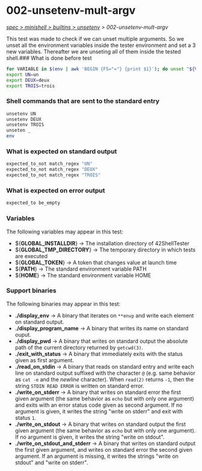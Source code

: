 # 002-unsetenv-mult-argv

*[spec > minishell > builtins > unsetenv](..) > 002-unsetenv-mult-argv*

This test was made to check if we can unset multiple arguments.
So we unset all the environment variables inside the tester environment and set a 3 new variables.
Thereafter we are unseting all of them inside the tested shell.### What is done before test

```bash
for VARIABLE in $(env | awk 'BEGIN {FS="="} {print $1}'); do unset "${VARIABLE}"; done;
export UN=un
export DEUX=deux
export TROIS=trois

```

### Shell commands that are sent to the standard entry

```bash
unsetenv UN
unsetenv DEUX
unsetenv TROIS
unseten _
env

```

### What is expected on standard output

```bash
expected_to_not match_regex "UN"
expected_to_not match_regex "DEUX"
expected_to_not match_regex "TROIS"

```

### What is expected on error output

```bash
expected_to be_empty
```

### Variables

The following variables may appear in this test:

* ${**GLOBAL_INSTALLDIR**} -> The installation directory of 42ShellTester
* ${**GLOBAL_TMP_DIRECTORY**} -> The temporary directory in which tests are executed
* ${**GLOBAL_TOKEN**} -> A token that changes value at launch time
* ${**PATH**} -> The standard environment variable PATH
* ${**HOME**} -> The standard environment variable HOME

### Support binaries

The following binaries may appear in this test:


* **./display_env** -> A binary that iterates on `**envp` and write each element on standard output.
* **./display_program_name** -> A binary that writes its name on standard ouput.
* **./display_pwd** -> A binary that writes on standard output the absolute path of the current directory returned by `getcwd(3)`.
* **./exit_with_status** -> A binary that immediately exits with the status given as first argument.
* **./read_on_stdin** -> A binary that reads on standard entry and write each line on standard output suffixed with the character `@` (e.g. same behavior as `cat -e` and the *newline* character). When `read(2)` returns `-1`, then the string `STDIN READ ERROR` is written on standard error.
* **./write_on_stderr** -> A binary that writes on standard error the first given argument (the same behavior as `echo` but with only one argument) and exits with an error status code given as second argument. If no argument is given, it writes the string "write on stderr" and exit with status `1`.
* **./write_on_stdout** -> A binary that writes on standard output the first given argument (the same behavior as `echo` but with only one argument). If no argument is given, it writes the string "write on stdout".
* **./write_on_stdout_and_stderr** -> A binary that writes on standard output the first given argument, and writes on standard error the second given argument. If an argument is missing, it writes the strings "write on stdout" and "write on stderr".
